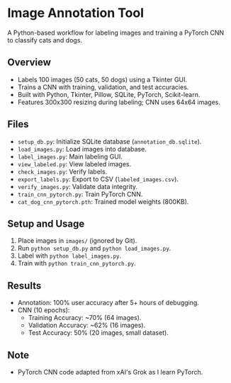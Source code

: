 # Image Annotation Tool
A Python-based workflow for labeling images and training a PyTorch CNN to classify cats and dogs.

## Overview
- Labels 100 images (50 cats, 50 dogs) using a Tkinter GUI.
- Trains a CNN with training, validation, and test accuracies.
- Built with Python, Tkinter, Pillow, SQLite, PyTorch, Scikit-learn.
- Features 300x300 resizing during labeling; CNN uses 64x64 images.

## Files
- `setup_db.py`: Initialize SQLite database (`annotation_db.sqlite`).
- `load_images.py`: Load images into database.
- `label_images.py`: Main labeling GUI.
- `view_labeled.py`: View labeled images.
- `check_images.py`: Verify labels.
- `export_labels.py`: Export to CSV (`labeled_images.csv`).
- `verify_images.py`: Validate data integrity.
- `train_cnn_pytorch.py`: Train PyTorch CNN.
- `cat_dog_cnn_pytorch.pth`: Trained model weights (800KB).

## Setup and Usage
1. Place images in `images/` (ignored by Git).
2. Run `python setup_db.py` and `python load_images.py`.
3. Label with `python label_images.py`.
4. Train with `python train_cnn_pytorch.py`.

## Results
- Annotation: 100% user accuracy after 5+ hours of debugging.
- CNN (10 epochs):
  - Training Accuracy: ~70% (64 images).
  - Validation Accuracy: ~62% (16 images).
  - Test Accuracy: 50% (20 images, small dataset).

## Note
- PyTorch CNN code adapted from xAI's Grok as I learn PyTorch.
